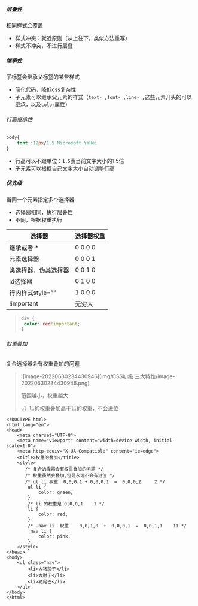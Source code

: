 ##### 层叠性

相同样式会覆盖

- 样式冲突：就近原则（从上往下，类似方法重写）
- 样式不冲突，不进行层叠

##### 继承性

子标签会继承父标签的某些样式

- 简化代码，降低css复杂性
- 子元素可以继承父元素的样式（`text- ,font- ,line- ,`这些元素开头的可以继承，以及`color`属性）

###### 行高继承性

```css
body{
    font :12px/1.5 Microsoft YaHei
}
```

- 行高可以不跟单位：`1.5`表当前文字大小的1.5倍
- 子元素可以根据自己文字大小自动调整行高

##### 优先级

当同一个元素指定多个选择器

- 选择器相同，执行层叠性
- 不同，根据权重执行

| 选择器               | 选择器权重 |
| -------------------- | ---------- |
| 继承或者 *           | 0 0 0 0    |
| 元素选择器           | 0 0 0 1    |
| 类选择器，伪类选择器 | 0 0 1 0    |
| id选择器             | 0 1 0 0    |
| 行内样式style=””     | 1 0 0 0    |
| !important           | 无穷大     |

> ```css
> div {
>  color: red!important;
> }
> ```

###### 权重叠加

复合选择器会有权重叠加的问题

> ![image-20220630234430946](img/CSS初级 三大特性/image-20220630234430946.png)
>
> 范围越小，权重越大
>
> `ul li`的权重叠加高于`li`的权重，不会进位

~~~
<!DOCTYPE html>
<html lang="en">
<head>
    <meta charset="UTF-8">
    <meta name="viewport" content="width=device-width, initial-scale=1.0">
    <meta http-equiv="X-UA-Compatible" content="ie=edge">
    <title>权重的叠加</title>
    <style>
       /* 复合选择器会有权重叠加的问题 */
       /* 权重虽然会叠加,但是永远不会有进位 */
       /* ul li 权重  0,0,0,1 + 0,0,0,1  =  0,0,0,2     2 */
        ul li {
            color: green;
        }
        /* li 的权重是 0,0,0,1    1 */
        li {
            color: red;
        }
        /* .nav li  权重    0,0,1,0  +  0,0,0,1  =  0,0,1,1    11 */
        .nav li {
            color: pink;
        }
    </style>
</head>
<body>
    <ul class="nav">
        <li>大猪蹄子</li>
        <li>大肘子</li>
        <li>猪尾巴</li>
    </ul>
</body>
</html>
~~~

